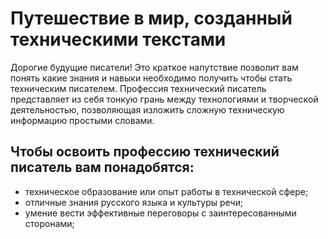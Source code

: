 [Название инструкции]: #
# Путешествие в мир, созданный техническими текстами

[Цель и результат]: #
Дорогие будущие писатели!
Это краткое напутствие позволит вам понять какие знания и навыки необходимо получить чтобы стать техническим писателем. Профессия технический писатель представляет из себя тонкую грань между технологиями и творческой деятельностью, позволяющая изложить сложную техническую информацию простыми словами.

[Алгоритм]: #
## Чтобы освоить профессию технический писатель вам понадобятся:

- техническое образование или опыт работы в технической сфере;
- отличные знания русского языка и культуры речи;
- умение вести эффективные переговоры с заинтересованными сторонами;
